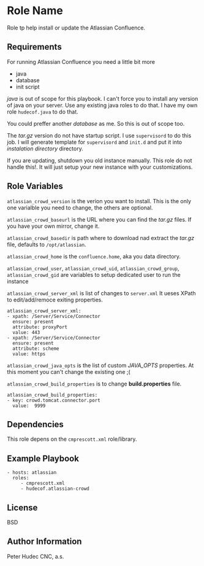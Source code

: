 Role Name
=========

Role tp help install or update the Atlassian Confluence.

Requirements
------------

For running Atlassian Confluence you need a little bit more

- java
- database
- init script

*java* is out of scope for this playbook. I can't force you to install 
any version of java on your server. Use any existing java roles to do that.
I have my own role `hudecof.java` to do that.

You could preffer another  *database* as me. So this is out of scope too.  

The *tar.gz* version do not have startup script. I use `supervisord` to do this job.
I will generate template for `supervisord` and `init.d` and put it into *instalation directory* directory.

If you are updating, shutdown you old instance manually. This role do not handle this!.
It will just setup your new instance with your customizations.

Role Variables
--------------

`atlassian_crowd_version` is the verion you want to install. This is the only one varialble you need to change, the others are optional.

`atlassian_crowd_baseurl` is the URL where you can find the *tar.gz* files. If you have your own mirror, change it.

`atlassian_crowd_basedir` is path where to download nad extract the *tar.gz* file, defaults to `/opt/atlassian`.

`atlassian_crowd_home` is the `confluence.home`, aka you data directory.

`atlassian_crowd_user`, `atlassian_crowd_uid`, `atlassian_crowd_group`, `atlassian_crowd_gid` are variables to setup dedicated user to run the instance 

`atlassian_crowd_server_xml` is list of changes to `server.xml` It ueses XPath to edit/add/remoce exiting properties.

    atlassian_crowd_server_xml:
    - xpath: /Server/Service/Connector
      ensure: present
      attribute: proxyPort
      value: 443
    - xpath: /Server/Service/Connector
      ensure: present
      attribute: scheme
      value: https

`atlassian_crowd_java_opts` is the list of custom *JAVA_OPTS* properties. At this moment you can't change the existing one ;(

`atlassian_crowd_build_properties` is to change **build.properties** file.

    atlassian_crowd_build_properties:
	- key: crowd.tomcat.connector.port
	  value:  9999

Dependencies
------------

This role depens on the `cmprescott.xml` role/library.

Example Playbook
----------------

    - hosts: atlassian
      roles:
         - cmprescott.xml
         - hudecof.atlassian-crowd

License
-------

BSD

Author Information
------------------

Peter Hudec
CNC, a.s.
